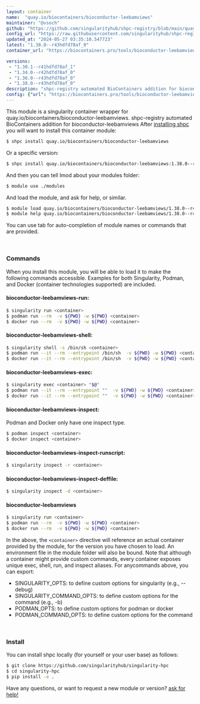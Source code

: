 ```yaml
---
layout: container
name:  "quay.io/biocontainers/bioconductor-leebamviews"
maintainer: "@vsoch"
github: "https://github.com/singularityhub/shpc-registry/blob/main/quay.io/biocontainers/bioconductor-leebamviews/container.yaml"
config_url: "https://raw.githubusercontent.com/singularityhub/shpc-registry/main/quay.io/biocontainers/bioconductor-leebamviews/container.yaml"
updated_at: "2024-05-27 03:35:10.547723"
latest: "1.38.0--r43hdfd78af_0"
container_url: "https://biocontainers.pro/tools/bioconductor-leebamviews"

versions:
 - "1.30.1--r41hdfd78af_1"
 - "1.34.0--r42hdfd78af_0"
 - "1.36.0--r43hdfd78af_0"
 - "1.38.0--r43hdfd78af_0"
description: "shpc-registry automated BioContainers addition for bioconductor-leebamviews"
config: {"url": "https://biocontainers.pro/tools/bioconductor-leebamviews", "maintainer": "@vsoch", "description": "shpc-registry automated BioContainers addition for bioconductor-leebamviews", "latest": {"1.38.0--r43hdfd78af_0": "sha256:ccdea0e0ddffa8a9f76f9aa78b3d145d092d2dd231a3e9d7d47a399e69d49407"}, "tags": {"1.30.1--r41hdfd78af_1": "sha256:3e6014da428d5add2b26f488e84c917f70892660a0c456fbe5b37537c181e37f", "1.34.0--r42hdfd78af_0": "sha256:ef5060536321e6674e9dbca933654f124387883412c0db4bc60f0a4b243090b8", "1.36.0--r43hdfd78af_0": "sha256:f6367dc2d9e80bcad841fc33ff2713c5f5f8e390a1dd216e2287535cc0789aba", "1.38.0--r43hdfd78af_0": "sha256:ccdea0e0ddffa8a9f76f9aa78b3d145d092d2dd231a3e9d7d47a399e69d49407"}, "docker": "quay.io/biocontainers/bioconductor-leebamviews"}
---
```


This module is a singularity container wrapper for quay.io/biocontainers/bioconductor-leebamviews.
shpc-registry automated BioContainers addition for bioconductor-leebamviews
After [installing shpc](#install) you will want to install this container module:


```bash
$ shpc install quay.io/biocontainers/bioconductor-leebamviews
```

Or a specific version:

```bash
$ shpc install quay.io/biocontainers/bioconductor-leebamviews:1.38.0--r43hdfd78af_0
```

And then you can tell lmod about your modules folder:

```bash
$ module use ./modules
```

And load the module, and ask for help, or similar.

```bash
$ module load quay.io/biocontainers/bioconductor-leebamviews/1.38.0--r43hdfd78af_0
$ module help quay.io/biocontainers/bioconductor-leebamviews/1.38.0--r43hdfd78af_0
```

You can use tab for auto-completion of module names or commands that are provided.

<br>

### Commands

When you install this module, you will be able to load it to make the following commands accessible.
Examples for both Singularity, Podman, and Docker (container technologies supported) are included.

#### bioconductor-leebamviews-run:

```bash
$ singularity run <container>
$ podman run --rm  -v ${PWD} -w ${PWD} <container>
$ docker run --rm  -v ${PWD} -w ${PWD} <container>
```

#### bioconductor-leebamviews-shell:

```bash
$ singularity shell -s /bin/sh <container>
$ podman run --it --rm --entrypoint /bin/sh  -v ${PWD} -w ${PWD} <container>
$ docker run --it --rm --entrypoint /bin/sh  -v ${PWD} -w ${PWD} <container>
```

#### bioconductor-leebamviews-exec:

```bash
$ singularity exec <container> "$@"
$ podman run --it --rm --entrypoint ""  -v ${PWD} -w ${PWD} <container> "$@"
$ docker run --it --rm --entrypoint ""  -v ${PWD} -w ${PWD} <container> "$@"
```

#### bioconductor-leebamviews-inspect:

Podman and Docker only have one inspect type.

```bash
$ podman inspect <container>
$ docker inspect <container>
```

#### bioconductor-leebamviews-inspect-runscript:

```bash
$ singularity inspect -r <container>
```

#### bioconductor-leebamviews-inspect-deffile:

```bash
$ singularity inspect -d <container>
```



#### bioconductor-leebamviews

```bash
$ singularity run <container>
$ podman run --rm  -v ${PWD} -w ${PWD} <container>
$ docker run --rm  -v ${PWD} -w ${PWD} <container>
```


In the above, the `<container>` directive will reference an actual container provided
by the module, for the version you have chosen to load. An environment file in the
module folder will also be bound. Note that although a container
might provide custom commands, every container exposes unique exec, shell, run, and
inspect aliases. For anycommands above, you can export:

 - SINGULARITY_OPTS: to define custom options for singularity (e.g., --debug)
 - SINGULARITY_COMMAND_OPTS: to define custom options for the command (e.g., -b)
 - PODMAN_OPTS: to define custom options for podman or docker
 - PODMAN_COMMAND_OPTS: to define custom options for the command

<br>

### Install

You can install shpc locally (for yourself or your user base) as follows:

```bash
$ git clone https://github.com/singularityhub/singularity-hpc
$ cd singularity-hpc
$ pip install -e .
```

Have any questions, or want to request a new module or version? [ask for help!](https://github.com/singularityhub/singularity-hpc/issues)